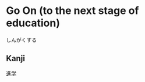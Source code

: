 # Go On (to the next stage of education)
しんがくする

## Kanji
[進](../Kanji/kanji-dict/進.md)[学](../Kanji/kanji-dict/学.md)